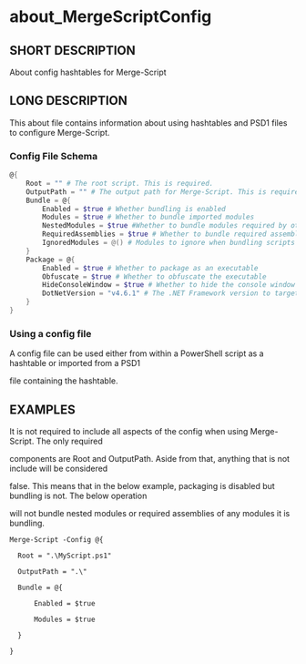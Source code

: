 # about\_MergeScriptConfig

## SHORT DESCRIPTION

About config hashtables for Merge-Script

## LONG DESCRIPTION

This about file contains information about using hashtables and PSD1 files to configure Merge-Script.

### Config File Schema

```powershell
@{
	Root = "" # The root script. This is required.
	OutputPath = "" # The output path for Merge-Script. This is required.
	Bundle = @{
		Enabled = $true # Whether bundling is enabled
		Modules = $true # Whether to bundle imported modules
		NestedModules = $true #Whether to bundle modules required by other modules
		RequiredAssemblies = $true # Whether to bundle required assemblies 
		IgnoredModules = @() # Modules to ignore when bundling scripts
	}
	Package = @{
		Enabled = $true # Whether to package as an executable
		Obfuscate = $true # Whether to obfuscate the executable
		HideConsoleWindow = $true # Whether to hide the console window after starting the script
		DotNetVersion = "v4.6.1" # The .NET Framework version to target. The developer pack for that version must be installed on the machine for this to target a particular version. 
	}
}
```

### Using a config file

A config file can be used either from within a PowerShell script as a hashtable or imported from a PSD1

file containing the hashtable. 

## EXAMPLES

It is not required to include all aspects of the config when using Merge-Script. The only required

components are Root and OutputPath. Aside from that, anything that is not include will be considered 

false. This means that in the below example, packaging is disabled but bundling is not. The below operation

will not bundle nested modules or required assemblies of any modules it is bundling.



`Merge-Script -Config @{ `

`	Root = ".\MyScript.ps1"`

`	OutputPath = ".\"`

`	Bundle = @{`

`		Enabled = $true`

`		Modules = $true`

`	}`

`}`





